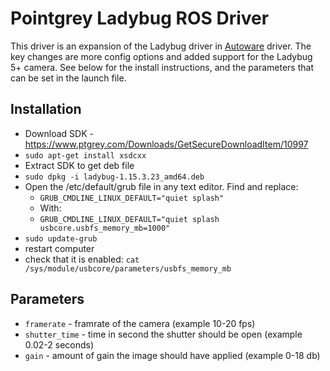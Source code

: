 # Pointgrey Ladybug ROS Driver

This driver is an expansion of the Ladybug driver in [Autoware](https://github.com/CPFL/Autoware/tree/master/ros/src/sensing/drivers/camera/packages/pointgrey) driver.
The key changes are more config options and added support for the Ladybug 5+ camera.
See below for the install instructions, and the parameters that can be set in the launch file.


## Installation
* Download SDK - https://www.ptgrey.com/Downloads/GetSecureDownloadItem/10997
* `sudo apt-get install xsdcxx`
* Extract SDK to get deb file
* `sudo dpkg -i ladybug-1.15.3.23_amd64.deb`
* Open the /etc/default/grub file in any text editor. Find and replace:
    * `GRUB_CMDLINE_LINUX_DEFAULT="quiet splash"`
    * With:
    * `GRUB_CMDLINE_LINUX_DEFAULT="quiet splash usbcore.usbfs_memory_mb=1000"`
* `sudo update-grub`
* restart computer
* check that it is enabled: `cat /sys/module/usbcore/parameters/usbfs_memory_mb`



## Parameters


* `framerate` - framrate of the camera (example 10-20 fps)
* `shutter_time` - time in second the shutter should be open (example 0.02-2 seconds)
* `gain` - amount of gain the image should have applied (example 0-18 db)


